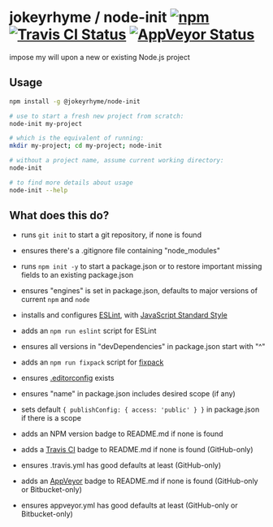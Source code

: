 # jokeyrhyme / node-init [![npm](https://img.shields.io/npm/v/@jokeyrhyme/node-init.svg?maxAge=2592000)](https://www.npmjs.com/package/@jokeyrhyme/node-init) [![Travis CI Status](https://travis-ci.org/jokeyrhyme/node-init.svg?branch=master)](https://travis-ci.org/jokeyrhyme/node-init) [![AppVeyor Status](https://ci.appveyor.com/api/projects/status/github/jokeyrhyme/node-init?branch=master&svg=true)](https://ci.appveyor.com/project/jokeyrhyme/node-init)

impose my will upon a new or existing Node.js project


## Usage

```sh
npm install -g @jokeyrhyme/node-init

# use to start a fresh new project from scratch:
node-init my-project

# which is the equivalent of running:
mkdir my-project; cd my-project; node-init

# without a project name, assume current working directory:
node-init

# to find more details about usage
node-init --help
```


## What does this do?

- runs `git init` to start a git repository, if none is found

- ensures there's a .gitignore file containing "node_modules"

- runs `npm init -y` to start a package.json or to restore important missing fields to an existing package.json

- ensures "engines" is set in package.json, defaults to major versions of current `npm` and `node`

- installs and configures [ESLint](http://eslint.org/), with [JavaScript Standard Style](https://github.com/feross/eslint-config-standard)

- adds an `npm run eslint` script for ESLint

- ensures all versions in "devDependencies" in package.json start with "^"

- adds an `npm run fixpack` script for [fixpack](https://www.npmjs.com/package/fixpack)

- ensures [.editorconfig](http://editorconfig.org/) exists

- ensures "name" in package.json includes desired scope (if any)

- sets default `{ publishConfig: { access: 'public' } }` in package.json if there is a scope

- adds an NPM version badge to README.md if none is found

- adds a [Travis CI](https://travis-ci.org/) badge to README.md if none is found (GitHub-only)

- ensures .travis.yml has good defaults at least (GitHub-only)

- adds an [AppVeyor](http://www.appveyor.com/) badge to README.md if none is found (GitHub-only or Bitbucket-only)

- ensures appveyor.yml has good defaults at least (GitHub-only or Bitbucket-only)
